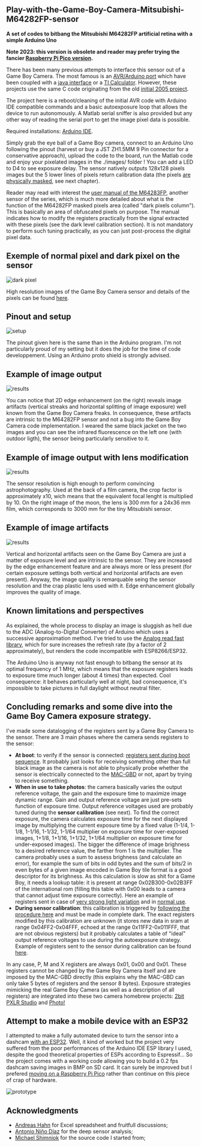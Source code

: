 ## Play-with-the-Game-Boy-Camera-Mitsubishi-M64282FP-sensor

**A set of codes to bitbang the Mitsubishi M64282FP artificial retina with a simple Arduino Uno**

**Note 2023: this version is obsolete and reader may prefer trying the fancier [Raspberry Pi Pico version](https://github.com/Raphael-Boichot/Mitsubishi-M64282FP-dashcam).**

There has been many previous attempts to interface this sensor out of a Game Boy Camera. The most famous is an [AVR/Arduino port](https://github.com/shimniok/avr-gameboy-cam) which have been coupled with a [java interface](https://www.bot-thoughts.com/2010/04/gameboy-camera-prototyping.html) or a [TI Calculator](https://www.cemetech.net/projects/item.php?id=54). However, these projects use the same C code originating from the old [initial 2005 project](http://sophiateam.undrgnd.free.fr/microcontroller/camera/).

The project here is a reboot/cleaning of the initial AVR code with Arduino IDE compatible commands and a basic autoexposure loop that allows the device to run autonomously. A Matlab serial sniffer is also provided but any other way of reading the serial port to get the image pixel data is possible.

Required installations: [Arduino IDE](https://www.arduino.cc/en/software).

Simply grab the eye ball of a Game Boy camera, connect to an Arduino Uno following the pinout (harvest or buy a JST ZH1.5MM 9 Pin connector for a conservative approach), upload the code to the board, run the Matlab code and enjoy your pixelated images in the ./images/ folder ! You can add a LED to D4 to see exposure delay. The sensor natively outputs 128x128 pixels images but the 5 lower lines of pixels return calibration data (the pixels [are physically masked](https://github.com/Raphael-Boichot/Game-Boy-chips-decapping-project), see next chapter).

Reader may read with interest the [user manual of the M64283FP](https://github.com/Raphael-Boichot/Play-with-the-Game-Boy-Camera-Mitsubishi-M64282FP-sensor/blob/main/Additionnal%20informations/Mitsubishi%20Integrated%20Circuit%20M64283FP%20Image%20Sensor.pdf), another sensor of the series, which is much more detailed about what is the function of the M64282FP masked pixels area (called "dark pixels column"). This is basically an area of obfuscated pixels on purpose. The manual indicates how to modify the registers practically from the signal extracted with these pixels (see the dark level calibration section). It is not mandatory to perform such tuning practically, as you can just post-process the digital pixel data.

## Exemple of normal pixel and dark pixel on the sensor
![dark pixel](https://github.com/Raphael-Boichot/Play-with-the-Game-Boy-Camera-Mitsubishi-M64282FP-sensor/blob/main/Additionnal%20informations/Mitsubishi%20M64282FP_detail%20of%20light%20sensors.png)

High resolution images of the Game Boy Camera sensor and details of the pixels can be found [here](https://github.com/Raphael-Boichot/Game-Boy-chips-decapping-project).

## Pinout and setup
![setup](https://github.com/Raphael-Boichot/Play-with-the-Game-Boy-Camera-Mitsubishi-M64282FP-sensor/blob/main/Additionnal%20informations/setup.png)

The pinout given here is the same than in the Arduino program. I'm not particularly proud of my setting but it does the job for the time of code developpement. Using an Arduino proto shield is strongly advised.

## Example of image output
![results](https://github.com/Raphael-Boichot/Play-with-the-Game-Boy-Camera-Mitsubishi-M64282FP-sensor/blob/main/Additionnal%20informations/results.png)

You can notice that 2D edge enhancement (on the right) reveals image artifacts (vertical streaks and horizontal splitting of image exposure) well known from the Game Boy Camera freaks. In consequence, these artifacts are intrinsic to the M64282FP sensor and not a bug into the Game Boy Camera code implementation. I weared the same black jacket on the two images and you can see the infrared fluorescence on the left one (with outdoor ligth), the sensor being particularly sensitive to it.

## Example of image output with lens modification
![results](https://github.com/Raphael-Boichot/Play-with-the-Game-Boy-Camera-Mitsubishi-M64282FP-sensor/blob/main/Additionnal%20informations/Examples.png)

The sensor resolution is high enough to perform convincing astrophotography. Used at the back of a film camera, the crop factor is approximately x10, wich means that the equivalent focal lenght is multiplied by 10. On the right image of the moon, the lens is 300 mm for a 24x36 mm film, which corresponds to 3000 mm for the tiny Mitsubishi sensor.

## Example of image artifacts
![results](https://github.com/Raphael-Boichot/Play-with-the-Game-Boy-Camera-Mitsubishi-M64282FP-sensor/blob/main/Additionnal%20informations/Artifacts.png)

Vertical and horizontal artifacts seen on the Game Boy Camera are just a matter of exposure level and are intrinsic to the sensor. They are increased by the edge enhancement feature and are always more or less present (for certain exposure settings both vertical and horizontal artifacts are even present). Anyway, the image quality is remarquable seing the sensor resolution and the crap plastic lens used with it. Edge enhancement globally improves the quality of image.

## Known limitations and perspectives
As explained, the whole process to display an image is sluggish as hell due to the ADC (Analog-to-Digital Converter) of Arduino which uses a successive approximation method. I've tried to use the [Analog read fast library](https://github.com/avandalen/avdweb_AnalogReadFast), which for sure increases the refresh rate (by a factor of 2 approximately), but renders the code incompatible with ESP8266/ESP32.

The Arduino Uno is anyway not fast enough to bitbang the sensor at its optimal frequency of 1 MHz, which means that the exposure registers leads to exposure time much longer (about 4 times) than expected. Cool consequence: it behaves particularly well at night, bad consequence, it's impossible to take pictures in full daylight without neutral filter.

## Concluding remarks and some dive into the Game Boy Camera exposure strategy.
I've made some datalogging of the registers sent by a Game Boy Camera to the sensor. There are 3 main phases where the camera sends registers to the sensor:
- **At boot**: to verify if the sensor is connected: [registers sent during boot sequence](https://github.com/Raphael-Boichot/Play-with-the-Game-Boy-Camera-Mitsubishi-M64282FP-sensor/blob/main/Research%20on%20real%20Camera/Boot.pdf). It probably just looks for receiving something other than full black image as the camera is not able to physically probe whether the sensor is electrically connected to the [MAC-GBD](https://niwanetwork.org/wiki/GBD_(Game_Boy_mapper)) or not, apart by trying to receive something.
- **When in use to take photos**: the camera basically varies the output reference voltage, the gain and the exposure time to maximize image dynamic range. Gain and output reference voltage are just pre-sets function of exposure time. Output reference voltages used are probably tuned during the **sensor calibration** (see next). To find the correct exposure, the camera calculates exposure time for the next displayed image by multiplying the current exposure time by a fixed value (1-1/4, 1-1/8, 1-1/16, 1-1/32, 1-1/64 multiplier on exposure time for over-exposed images, 1+1/8, 1+1/16, 1+1/32, 1+1/64 multiplier on exposure time for under-exposed images). The bigger the difference of image brighness to a desired reference value, the farther from 1 is the multiplier. The camera probably uses a sum to assess brighness (and calculate an error), for example the sum of bits in odd bytes and the sum of bits/2 in even bytes of a given image encoded in Game Boy tile format is a good descriptor for its brighness. As this calculation is slow as shit for a Game Boy, it needs a lookup table: it is present at range 0x02B300-0x02B3FF of the international rom (filling this table with 0x00 leads to a camera that cannot adjust time exposure correctly). Here an example of registers sent in case of [very strong light variation](https://github.com/Raphael-Boichot/Play-with-the-Game-Boy-Camera-Mitsubishi-M64282FP-sensor/blob/main/Research%20on%20real%20Camera/Violent_exposure_change.pdf) and in [normal use](https://github.com/Raphael-Boichot/Play-with-the-Game-Boy-Camera-Mitsubishi-M64282FP-sensor/blob/main/Research%20on%20real%20Camera/Normal_use.pdf).
- **During sensor calibration**: this calibration is triggered by [following the procedure here](https://github.com/Raphael-Boichot/Inject-pictures-in-your-Game-Boy-Camera-saves#part-3-calibrating-the-sensor) and must be made in complete dark. The exact registers modified by this calibration are unknown (it stores new data in sram at range 0x04FF2-0x04FFF, echoed at the range 0x11FF2-0x011FFF, that are not obvious registers) but it probably calculates a table of "ideal" output reference voltages to use during the autoexposure strategy. Example of registers sent to the sensor during calibration can be found [here](https://github.com/Raphael-Boichot/Play-with-the-Game-Boy-Camera-Mitsubishi-M64282FP-sensor/blob/main/Research%20on%20real%20Camera/Factory_reset.pdf).

In any case, P, M and X registers are always 0x01, 0x00 and 0x01. These registers cannot be changed by the Game Boy Camera itself and are imposed by the MAC-GBD directly (this explains why the MAC-GBD can only take 5 bytes of registers and the sensor 8 bytes). Exposure strategies mimicking the real Game Boy Camera (as well as a description of all registers) are integrated into these two camera homebrew projects: [2bit PXLR Studio](https://github.com/HerrZatacke/2bit-pxlr-studio) and [Photo!](https://github.com/untoxa/gb-photo)

## Attempt to make a mobile device with an ESP32
I attempted to make a fully automated device to turn the sensor into a dashcam [with an ESP32](https://github.com/Raphael-Boichot/Play-with-the-Game-Boy-Camera-Mitsubishi-M64282FP-sensor/tree/main/ESP32_version_beta). Well, it kind of worked but the project very suffered from the poor performances of the Arduino IDE ESP library I used, despite the good theoretical properties of ESPs according to Espressif... So the project comes with a working code allowing you to build a 0.2 fps dashcam saving images in BMP on SD card. It can surely be improved but I prefered [moving on a Raspberry Pi Pico](https://github.com/Raphael-Boichot/Mitsubishi-M64282FP-dashcam) rather than continue on this piece of crap of hardware.

![prototype](https://github.com/Raphael-Boichot/Play-with-the-Game-Boy-Camera-Mitsubishi-M64282FP-sensor/blob/main/ESP32_version_beta/Prototype_2022.jpg)

## Acknowledgments
- [Andreas Hahn](https://github.com/HerrZatacke) for Excel spreadsheet and fruitfull discussions;
- [Antonio Niño Díaz](https://github.com/AntonioND) for the deep sensor analysis;
- [Michael Shimniok](https://github.com/shimniok) for the source code I started from;

